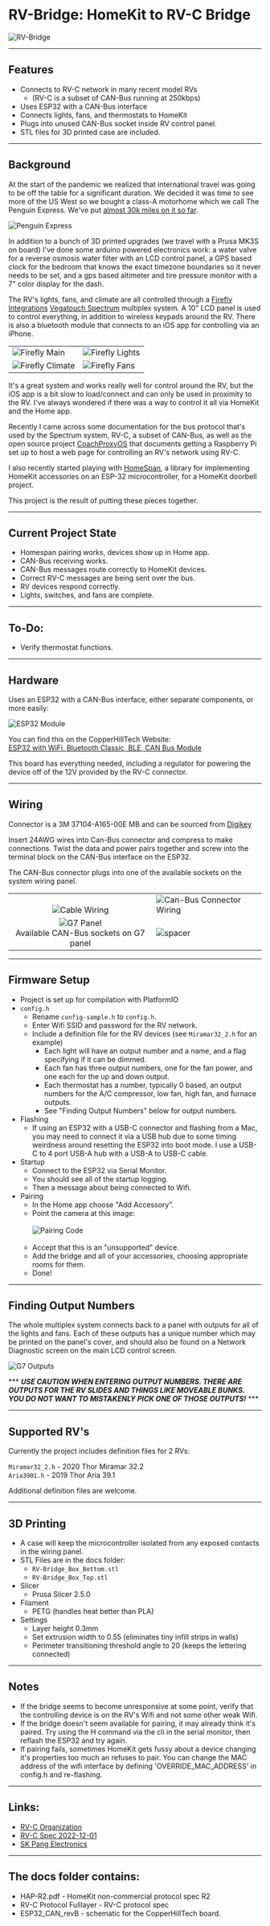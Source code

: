# RV-Bridge: HomeKit to RV-C Bridge

![RV-Bridge](/docs/images/box_wire_scale.jpeg)

---
## Features

* Connects to RV-C network in many recent model RVs
    * (RV-C is a subset of CAN-Bus running at 250kbps)
* Uses ESP32 with a CAN-Bus interface
* Connects lights, fans, and thermostats to HomeKit
* Plugs into unused CAN-Bus socket inside RV control panel.
* STL files for 3D printed case are included.

---
## Background

At the start of the pandemic we realized that international travel was going to be off the table for a significant duration. We decided it was time to see more of the US West so we bought a class-A motorhome which we call The Penguin Express. We've put [almost 30k miles on it so far](http://rickandrandy.com/?rvlife).

![Penguin Express](/docs/images/Penguin_Express.jpg)

In addition to a bunch of 3D printed upgrades (we travel with a Prusa MK3S on board) I've done some arduino powered electronics work: a water valve for a reverse osmosis water filter with an LCD control panel, a GPS based clock for the bedroom that knows the exact timezone boundaries so it never needs to be set, and a gps based altimeter and tire pressure monitor with a 7" color display for the dash.

The RV's lights, fans, and climate are all controlled through a [Firefly Integrations](https://fireflyint.com) [Vegatouch Spectrum](https://www.vegatouch.com) multiplex system. A 10" LCD panel is used to control everything, in addition to wireless keypads around the RV. There is also a bluetooth module that connects to an iOS app for controlling via an iPhone.

|   |   |
| --- | --- |
| ![Firefly Main](/docs/images/Firefly_main.jpeg) | ![Firefly Lights](/docs/images/Firefly_lights.jpeg) |
| ![Firefly Climate](/docs/images/Firefly_climate.jpeg) | ![Firefly Fans](/docs/images/Firefly_fans.jpeg) |

It's a great system and works really well for control around the RV, but the iOS app is a bit slow to load/connect and can only be used in proximity to the RV. I've always wondered if there was a way to control it all via HomeKit and the Home app.

Recently I came across some documentation for the bus protocol that's used by the Spectrum system, RV-C, a subset of CAN-Bus, as well as the open source project [CoachProxyOS](https://github.com/linuxkidd/coachproxy-os) that documents getting a Raspberry Pi set up to host a web page for controlling an RV's network using RV-C.

I also recently started playing with [HomeSpan](https://github.com/HomeSpan/HomeSpan), a library for implementing HomeKit accessories on an ESP-32 microcontroller, for a HomeKit doorbell project.

This project is the result of putting these pieces together.

---
## Current Project State

* Homespan pairing works, devices show up in Home app.
* CAN-Bus receiving works.
* CAN-Bus messages route correctly to HomeKit devices.
* Correct RV-C messages are being sent over the bus.
* RV devices respond correctly.
* Lights, switches, and fans are complete.

---
## To-Do:

* Verify thermostat functions.

---
## Hardware

Uses an ESP32 with a CAN-Bus interface, either separate components, or more easily:

![ESP32 Module](docs/images/board_in_box.jpeg)

You can find this on the CopperHillTech Website:<br>
[ESP32 with WiFi, Bluetooth Classic, BLE, CAN Bus Module](https://copperhilltech.com/esp32-wifi-bluetooth-classic-ble-can-bus-module/)

This board has everything needed, including a regulator for powering the device off of the 12V provided by the RV-C connector.

---
## Wiring

Connector is a 3M 37104-A165-00E MB and can be sourced from [Digikey](https://www.digikey.com/en/products/detail/3m/37104-A165-00E%2520MB/1855697)

Insert 24AWG wires into Can-Bus connector and compress to make connections. Twist the data and power pairs together and screw into the terminal block on the CAN-Bus interface on the ESP32.

The CAN-Bus connector plugs into one of the available sockets on the system wiring panel.

|  |  |
| :---: | --- |
| <br>![Cable Wiring](docs/images/cable.jpeg) |![Can-Bus Connector Wiring](docs/images/CAN-connector-wiring.jpg) |
| ![G7 Panel](/docs/images/G7_panel.jpeg)<br>Available CAN-Bus sockets on G7 panel | ![spacer](/docs/images/spacer.png) |

---
## Firmware Setup

- Project is set up for compilation with PlatformIO
- `config.h`
    * Rename `config-sample.h` to `config.h`.
    * Enter Wifi SSID and password for the RV network.
    * Include a definition file for the RV devices (see `Miramar32_2.h` for an example)
        * Each light will have an output number and a name, and a flag specifying if it can be dimmed.
        * Each fan has three output numbers, one for the fan power, and one each for the up and down output.
        * Each thermostat has a number, typically 0 based, an output numbers for the A/C compressor, low fan, high fan, and furnace outputs.
        * See "Finding Output Numbers" below for output numbers.
- Flashing
    * If using an ESP32 with a USB-C connector and flashing from a Mac, you may need to connect it via a USB hub due to some timing weirdness around resetting the ESP32 into boot mode. I use a USB-C to 4 port USB-A hub with a USB-A to USB-C cable.
- Startup
    * Connect to the ESP32 via Serial Monitor.
    * You should see all of the startup logging.
    * Then a message about being connected to Wifi.
- Pairing
    * In the Home app choose "Add Accessory".
    * Point the camera at this image:
    <br><br>
    ![Pairing Code](/docs/images/defaultSetupCode.png)
    <br><br>
    * Accept that this is an "unsupported" device.
    * Add the bridge and all of your accessories, choosing appropriate rooms for them.
    * Done!

---
## Finding Output Numbers

The whole multiplex system connects back to a panel with outputs for all of the lights and fans. Each of these outputs has a unique number which may be printed on the panel's cover, and should also be found on a Network Diagnostic screen on the main LCD control screen.

![G7 Outputs](/docs/images/G7_Outputs.jpeg)

*** ***USE CAUTION WHEN ENTERING OUTPUT NUMBERS. THERE ARE OUTPUTS FOR THE RV SLIDES AND THINGS LIKE MOVEABLE BUNKS. YOU DO NOT WANT TO MISTAKENLY PICK ONE OF THOSE OUTPUTS!*** ***

---
## Supported RV's

Currently the project includes definition files for 2 RVs:

`Miramar32_2.h` - 2020 Thor Miramar 32.2<br>
`Aria3901.h` - 2019 Thor Aria 39.1

Additional definition files are welcome.

---
## 3D Printing

- A case will keep the microcontroller isolated from any exposed contacts in the wiring panel.
- STL Files are in the docs folder:
    * `RV-Bridge_Box_Bottom.stl`
    * `RV-Bridge_Box_Top.stl`
- Slicer
    * Prusa Slicer 2.5.0
- Filament
    * PETG (handles heat better than PLA)
- Settings
    * Layer height 0.3mm
    * Set extrusion width to 0.55 (eliminates tiny infill strips in walls)
    * Perimeter transitioning threshold angle to 20 (keeps the lettering connected)

---
## Notes

- If the bridge seems to become unresponsive at some point, verify that the controlling device is on the RV's Wifi and not some other weak Wifi.
- If the bridge doesn't seem available for pairing, it may already think it's paired. Try using the H command via the cli in the serial monitor, then reflash the ESP32 and try again.
- If pairing fails, sometimes HomeKit gets fussy about a device changing it's properties too much an refuses to pair. You can change the MAC address of the wifi interface by defining 'OVERRIDE_MAC_ADDRESS' in config.h and re-flashing.

---
## Links:

- [RV-C Organization](http://www.rv-c.com)
- [RV-C Spec 2022-12-01](http://www.rv-c.com/sites/rv-c.com/files/RV-C%20Protocol%20FullLayer-12-01-22.pdf)
- [SK Pang Electronics](https://www.skpang.co.uk)

---
## The docs folder contains:
- HAP-R2.pdf - HomeKit non-commercial protocol spec R2
- RV-C Protocol Fulllayer - RV-C protocol spec
- ESP32_CAN_revB - schematic for the CopperHillTech board.
